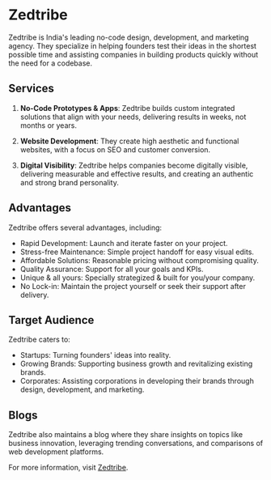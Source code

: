 # Zedtribe

Zedtribe is India's leading no-code design, development, and marketing agency. They specialize in helping founders test their ideas in the shortest possible time and assisting companies in building products quickly without the need for a codebase.

## Services

1. **No-Code Prototypes & Apps**: Zedtribe builds custom integrated solutions that align with your needs, delivering results in weeks, not months or years.

2. **Website Development**: They create high aesthetic and functional websites, with a focus on SEO and customer conversion.

3. **Digital Visibility**: Zedtribe helps companies become digitally visible, delivering measurable and effective results, and creating an authentic and strong brand personality.

## Advantages

Zedtribe offers several advantages, including:

- Rapid Development: Launch and iterate faster on your project.
- Stress-free Maintenance: Simple project handoff for easy visual edits.
- Affordable Solutions: Reasonable pricing without compromising quality.
- Quality Assurance: Support for all your goals and KPIs.
- Unique & all yours: Specially strategized & built for you/your company.
- No Lock-in: Maintain the project yourself or seek their support after delivery.

## Target Audience

Zedtribe caters to:

- Startups: Turning founders' ideas into reality.
- Growing Brands: Supporting business growth and revitalizing existing brands.
- Corporates: Assisting corporations in developing their brands through design, development, and marketing.

## Blogs

Zedtribe also maintains a blog where they share insights on topics like business innovation, leveraging trending conversations, and comparisons of web development platforms.

For more information, visit [Zedtribe](https://zedtribe.com/).
